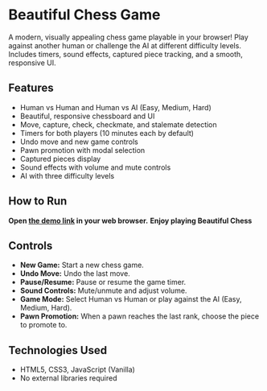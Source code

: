 # Beautiful Chess Game

A modern, visually appealing chess game playable in your browser! Play against another human or challenge the AI at different difficulty levels. Includes timers, sound effects, captured piece tracking, and a smooth, responsive UI.

## Features
- Human vs Human and Human vs AI (Easy, Medium, Hard)
- Beautiful, responsive chessboard and UI
- Move, capture, check, checkmate, and stalemate detection
- Timers for both players (10 minutes each by default)
- Undo move and new game controls
- Pawn promotion with modal selection
- Captured pieces display
- Sound effects with volume and mute controls
- AI with three difficulty levels

## How to Run
**Open [the demo link](https://moaz615.github.io/Beautiful-chess/) in your web browser.**
  **Enjoy playing Beautiful Chess**

## Controls
- **New Game:** Start a new chess game.
- **Undo Move:** Undo the last move.
- **Pause/Resume:** Pause or resume the game timer.
- **Sound Controls:** Mute/unmute and adjust volume.
- **Game Mode:** Select Human vs Human or play against the AI (Easy, Medium, Hard).
- **Pawn Promotion:** When a pawn reaches the last rank, choose the piece to promote to.

## Technologies Used
- HTML5, CSS3, JavaScript (Vanilla)
- No external libraries required
